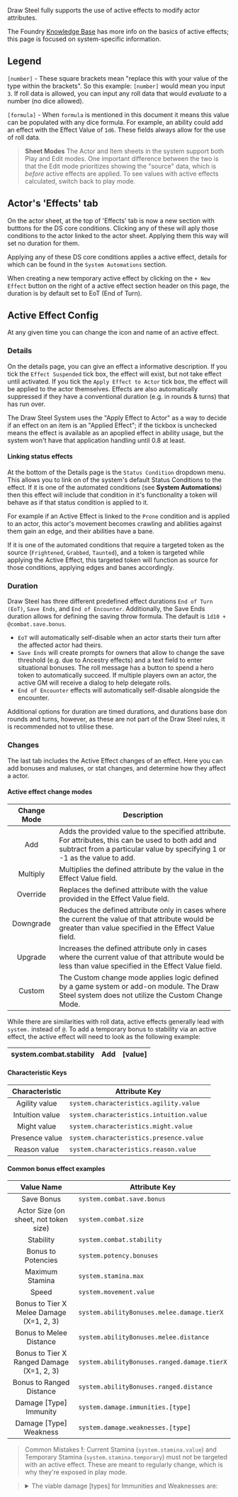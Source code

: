 Draw Steel fully supports the use of active effects to modify actor attributes.

The Foundry [Knowledge Base](https://foundryvtt.com/article/active-effects/) has more info on the basics of active effects; this page is focused on system-specific information.

## Legend

`[number]` - These square brackets mean "replace this with your value of the type within the brackets". So this example: `[number]` would mean you input `3`. If roll data is allowed, you can input any roll data that would _evaluate_ to a number (no dice allowed).

`[formula]` - When `formula` is mentioned in this document it means this value can be populated with any dice formula. For example, an ability could add an effect with the Effect Value of `1d6`. These fields always allow for the use of roll data.

> **Sheet Modes**
> The Actor and Item sheets in the system support both Play and Edit modes. One important difference between the two is that the Edit mode prioritizes showing the "source" data, which is *before* active effects are applied. To see values with active effects calculated, switch back to play mode.

## Actor's 'Effects' tab

On the actor sheet, at the top of 'Effects' tab is now a new section with butttons for the DS core conditions. Clicking any of these will aply those conditions to the actor linked to the actor sheet. Applying them this way will set no duration for them.

Applying any of these DS core conditions applies a active effect, details for which can be found in the `System Automations` section.

When creating a new temporary active effect by clicking on the `+ New Effect` button on the right of a active effect section header on this page, the duration is by default set to EoT (End of Turn).

## Active Effect Config

At any given time you can change the icon and name of an active effect.

### Details

On the details page, you can give an effect a informative description. If you tick the `Effect Suspended` tick box, the effect will exist, but not take effect until activated. If you tick the `Apply Effect to Actor` tick box, the effect will be applied to the actor themselves. Effects are also automatically suppressed if they have a conventional duration (e.g. in rounds & turns) that has run over.

The Draw Steel System uses the "Apply Effect to Actor" as a way to decide if an effect on an item is an "Applied Effect"; if the tickbox is unchecked means the effect is available as an apoplied effect in ability usage, but the system won't have that application handling until 0.8 at least.

#### Linking status effects

At the bottom of the Details page is the `Status Condition` dropdown menu. This allows you to link on of the system's default Status Conditions to the effect. If it is one of the automated conditions (see **System Automations**) then this effect will include that condition in it's functionality a token will behave as if that status condition is applied to it.

For example if an Active Effect is linked to the `Prone` condition and is applied to an actor, this actor's movement becomes crawling and abilities against them gain an edge, and their abilities have a bane.

If it is one of the automated conditions that require a targeted token as the source (`Frightened`, `Grabbed`, `Taunted`), and a token is targeted while applying the Active Effect, this targeted token will function as source for those conditions, applying edges and banes accordingly.

### Duration

Draw Steel has three different predefined effect durations `End of Turn (EoT)`, `Save Ends`, and `End of Encounter`.
Additionally, the Save Ends duration allows for defining the saving throw formula. The default is `1d10 + @combat.save.bonus`.

+ `EoT` will automatically self-disable when an actor starts their turn after the affected actor had theirs.
+ `Save Ends` will create prompts for owners that allow to change the save threshold (e.g. due to Ancestry effects) and a text field to enter situational bonuses. The roll message has a button to spend a hero token to automatically succeed. If multiple players own an actor, the active GM will receive a dialog to help delegate rolls.
+ `End of Encounter` effects will automatically self-disable alongside the encounter.

Additional options for duration are timed durations, and durations base don rounds and turns, however, as these are not part of the Draw Steel rules, it is recommended not to utilise these.

### Changes

The last tab includes the Active Effect changes of an effect. Here you can add bonuses and maluses, or stat changes, and determine how they affect a actor.

#### Active effect change modes

|Change Mode|Description|
|:-----------:|--------|
|Add|Adds the provided value to the specified attribute. For attributes, this can be used to both add and subtract from a particular value by specifying 1 or -1 as the value to add.|
|Multiply|Multiplies the defined attribute by the value in the Effect Value field.|
|Override|Replaces the defined attribute with the value provided in the Effect Value field.|
|Downgrade|Reduces the defined attribute only in cases where the current the value of that attribute would be greater than value specified in the Effect Value field.|
|Upgrade|Increases the defined attribute only in cases where the current value of that attribute would be less than value specified in the Effect Value field.|
|Custom|The Custom change mode applies logic defined by a game system or add-on module. The Draw Steel system does not utilize the Custom Change Mode.|

While there are similarities with roll data, active effects generally lead with `system.` instead of `@`. To add a temporary bonus to stability via an active effect, the active effect will need to look as the following example:

|system.combat.stability|Add|[value]|
|---|---|---|

#### Characteristic Keys

|Characteristic|Attribute Key|
|:---:|---|
|Agility value|`system.characteristics.agility.value`|
|Intuition value|`system.characteristics.intuition.value`|
|Might value|`system.characteristics.might.value`|
|Presence value|`system.characteristics.presence.value`|
|Reason value|`system.characteristics.reason.value`|

#### Common bonus effect examples

|Value Name|Attribute Key|
|:---:|---|
|Save Bonus|`system.combat.save.bonus`|
|Actor Size (on sheet, not token size)|`system.combat.size`|
|Stability|`system.combat.stability`|
|Bonus to Potencies|`system.potency.bonuses`|
|Maximum Stamina|`system.stamina.max`|
|Speed|`system.movement.value`|
|Bonus to Tier X Melee Damage (X=1, 2, 3)|`system.abilityBonuses.melee.damage.tierX`|
|Bonus to Melee Distance|`system.abilityBonuses.melee.distance`|
|Bonus to Tier X Ranged Damage (X=1, 2, 3)|`system.abilityBonuses.ranged.damage.tierX`|
|Bonus to Ranged Distance|`system.abilityBonuses.ranged.distance`|
|Damage [Type] Immunity|`system.damage.immunities.[type]`|
|Damage [Type] Weakness|`system.damage.weaknesses.[type]`|

> Common Mistakes
> **!**: Current Stamina (`system.stamina.value`) and Temporary Stamina (`system.stamina.temporary`) must *not* be targeted with an active effect. These are meant to regularly change, which is why they're exposed in play mode.

> <details><summary>The viable damage [types] for Immunities and Weaknesses are:</summary>
>
> |Damage Type|Active Effect Attribute Key|
> |:---:|---|
> |All damage (including untyped)|`all`
> |Acid damage|`acid`
> |Cold damage|`cold`
> |Corruption damage|`corruption`
> |Fire damage|`fire`
> |Holy damage|`holy`
> |Lightning damage|`lightning`
> |Poison damage|`poison`
> |Psychic Damage|`psychic`
> |Sonic Damage|`sonic`
>
> An Example to add fire immunity 3 would be
>
> |`system.damage.immunities.fire`|Add|`3`|
> |---|---|---|
>
></details>


